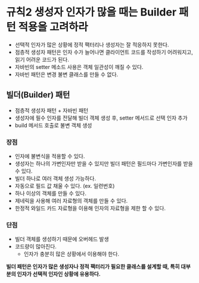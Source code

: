 # 규칙2 생성자 인자가 많을 때는 Builder 패턴 적용을 고려하라
- 선택적 인자가 많은 상황에 정적 팩터리나 생성자는 잘 적응하지 못한다.
- 점층적 생성자 패턴은 인자 수가 늘어나면 클라이언트 코드를 작성하기 어려워지고, 읽기 어려운 코드가 된다.
- 자바빈의 setter 메소드 사용은 객체 일관성이 깨질 수 있다.
- 자바빈 패턴은 변경 불변 클래스를 만들 수 없다.

## 빌더(Builder) 패턴
- 점층적 생성자 패턴 + 자바빈 패턴
- 생성자에 필수 인자를 전달해 빌더 객체 생성 후, setter 메서드로 선택 인자 추가
- build 메서드 호출로 불변 객체 생성

### 장점
- 인자에 불변식을 적용할 수 있다.
- 생성자는 하나의 가변인자만 받을 수 있지만 빌더 패턴은 필드마다 가변인자를 받을 수 있다.
- 빌더 하나로 여러 객체 생성 가능하다.
- 자동으로 필드 값 채울 수 있다. (ex. 일련번호)
- 하나 이상의 객체를 만들 수 있다.
- 제네릭을 사용해 여러 자료형의 객체를 만들 수 있다.
- 한정적 와일드 카드 자료형을 이용해 인자의 자료형을 제한 할 수 있다.

### 단점
- 빌더 객체를 생성하기 때문에 오버헤드 발생
- 코드량이 많아진다.
    - 인자가 충분히 많은 상황에서 이용해야 한다.

**빌더 패턴은 인자가 많은 생성자나 정적 팩터리가 필요한 클래스를 설계할 때, 특히 대부분의 인자가 선택적 인자인 상황에 유용하다.**